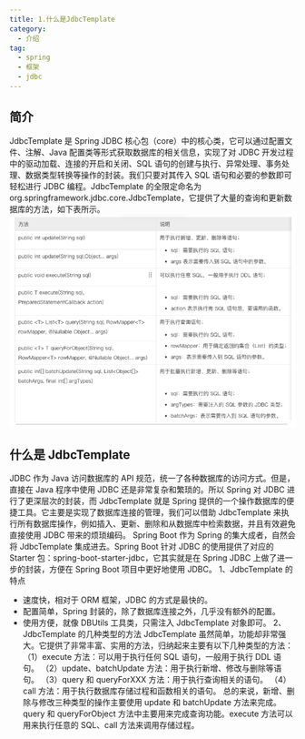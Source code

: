 ```yaml
---
title: 1.什么是JdbcTemplate
category:
  - 介绍
tag:
  - spring  
  - 框架  
  - jdbc
---
```


## 简介

JdbcTemplate 是 Spring JDBC 核心包（core）中的核心类，它可以通过配置文件、注解、Java 配置类等形式获取数据库的相关信息，实现了对 JDBC 开发过程中的驱动加载、连接的开启和关闭、SQL 语句的创建与执行、异常处理、事务处理、数据类型转换等操作的封装。我们只要对其传入 SQL 语句和必要的参数即可轻松进行 JDBC 编程。JdbcTemplate 的全限定命名为 org.springframework.jdbc.core.JdbcTemplate，它提供了大量的查询和更新数据库的方法，如下表所示。
![alt text](image.png)

## 什么是 JdbcTemplate

JDBC 作为 Java 访问数据库的 API 规范，统一了各种数据库的访问方式。但是，直接在 Java 程序中使用 JDBC 还是非常复杂和繁琐的。所以 Spring 对 JDBC 进行了更深层次的封装，而 JdbcTemplate 就是 Spring 提供的一个操作数据库的便捷工具。它主要是实现了数据库连接的管理，我们可以借助 JdbcTemplate 来执行所有数据库操作，例如插入、更新、删除和从数据库中检索数据，并且有效避免直接使用 JDBC 带来的烦琐编码。
Spring Boot 作为 Spring 的集大成者，自然会将 JdbcTemplate 集成进去。Spring Boot 针对 JDBC 的使用提供了对应的 Starter 包：spring-boot-starter-jdbc，它其实就是在 Spring JDBC 上做了进一步的封装，方便在 Spring Boot 项目中更好地使用 JDBC。
1、JdbcTemplate 的特点

- 速度快，相对于 ORM 框架，JDBC 的方式是最快的。
- 配置简单，Spring 封装的，除了数据库连接之外，几乎没有额外的配置。
- 使用方便，就像 DBUtils 工具类，只需注入 JdbcTemplate 对象即可。
  2、JdbcTemplate 的几种类型的方法
  JdbcTemplate 虽然简单，功能却非常强大。它提供了非常丰富、实用的方法，归纳起来主要有以下几种类型的方法：
  （1）execute 方法：可以用于执行任何 SQL 语句，一般用于执行 DDL 语句。
  （2）update、batchUpdate 方法：用于执行新增、修改与删除等语句。
  （3）query 和 queryForXXX 方法：用于执行查询相关的语句。
  （4）call 方法：用于执行数据库存储过程和函数相关的语句。
  总的来说，新增、删除与修改三种类型的操作主要使用 update 和 batchUpdate 方法来完成。query 和 queryForObject 方法中主要用来完成查询功能。execute 方法可以用来执行任意的 SQL、call 方法来调用存储过程。
